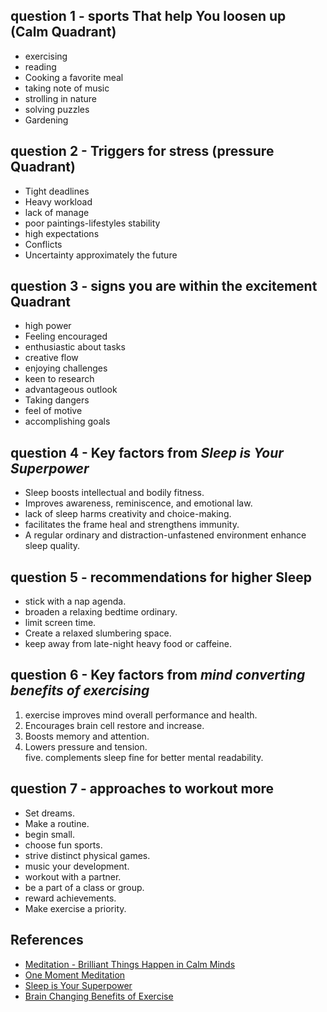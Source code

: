 
## question 1 - sports That help You loosen up (Calm Quadrant)
- exercising  
- reading  
- Cooking a favorite meal  
- taking note of music  
- strolling in nature  
- solving puzzles  
- Gardening  

## question 2 - Triggers for stress (pressure Quadrant)
- Tight deadlines  
- Heavy workload  
- lack of manage  
- poor paintings-lifestyles stability  
- high expectations  
- Conflicts  
- Uncertainty approximately the future  

## question 3 - signs you are within the excitement Quadrant
- high power  
- Feeling encouraged  
- enthusiastic about tasks  
- creative flow  
- enjoying challenges  
- keen to research  
- advantageous outlook  
- Taking dangers  
- feel of motive  
- accomplishing goals  

## question 4 - Key factors from *Sleep is Your Superpower*  
- Sleep boosts intellectual and bodily fitness.  
- Improves awareness, reminiscence, and emotional law.  
- lack of sleep harms creativity and choice-making.  
- facilitates the frame heal and strengthens immunity.  
- A regular ordinary and distraction-unfastened environment enhance sleep quality.  

## question 5 - recommendations for higher Sleep
- stick with a nap agenda.  
- broaden a relaxing bedtime ordinary.  
- limit screen time.  
- Create a relaxed slumbering space.  
- keep away from late-night heavy food or caffeine.  

## question 6 - Key factors from *mind converting benefits of exercising*  
1. exercise improves mind overall performance and health.  
2. Encourages brain cell restore and increase.  
3. Boosts memory and attention.  
4. Lowers pressure and tension.  
five. complements sleep fine for better mental readability.  

## question 7 - approaches to workout more
- Set dreams.  
- Make a routine.  
- begin small.  
- choose fun sports.  
- strive distinct physical games.  
- music your development.  
- workout with a partner.  
- be a part of a class or group.  
- reward achievements.  
- Make exercise a priority.  

## References
- [Meditation - Brilliant Things Happen in Calm Minds](https://www.youtube.com/watch?v=lACf4O_eSt0)  
- [One Moment Meditation](https://www.youtube.com/watch?v=F6eFFCi12v8)  
- [Sleep is Your Superpower](https://www.youtube.com/watch?v=5MuIMqhT8DM)  
- [Brain Changing Benefits of Exercise](https://www.youtube.com/watch?v=BHY0FxzoKZE)